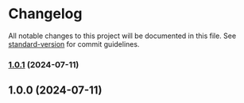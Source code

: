 # Changelog

All notable changes to this project will be documented in this file. See [standard-version](https://github.com/conventional-changelog/standard-version) for commit guidelines.

### [1.0.1](https://github.com/nonara/yarn-fix-bin-cmds/compare/v1.0.0...v1.0.1) (2024-07-11)

## 1.0.0 (2024-07-11)

